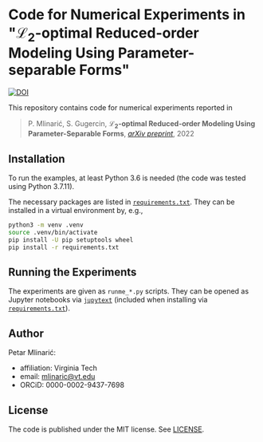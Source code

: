 # Code for Numerical Experiments in "$\mathcal{L}_2$-optimal Reduced-order Modeling Using Parameter-separable Forms"

[![DOI](https://zenodo.org/badge/DOI/10.5281/zenodo.6618116.svg)](https://doi.org/10.5281/zenodo.6618116)

This repository contains code for numerical experiments reported in

> P. Mlinarić, S. Gugercin,
> **$\mathcal{L}_2$-optimal Reduced-order Modeling Using Parameter-Separable
> Forms**,
> [*arXiv preprint*](https://arxiv.org/abs/2206.02929),
> 2022

## Installation

To run the examples, at least Python 3.6 is needed
(the code was tested using Python 3.7.11).

The necessary packages are listed in [`requirements.txt`](requirements.txt).
They can be installed in a virtual environment by, e.g.,

```bash
python3 -m venv .venv
source .venv/bin/activate
pip install -U pip setuptools wheel
pip install -r requirements.txt
```

## Running the Experiments

The experiments are given as `runme_*.py` scripts.
They can be opened as Jupyter notebooks via
[`jupytext`](https://jupytext.readthedocs.io/en/latest/)
(included when installing via [`requirements.txt`](requirements.txt)).

## Author

Petar Mlinarić:

- affiliation: Virginia Tech
- email: mlinaric@vt.edu
- ORCiD: 0000-0002-9437-7698

## License

The code is published under the MIT license.
See [LICENSE](LICENSE).
